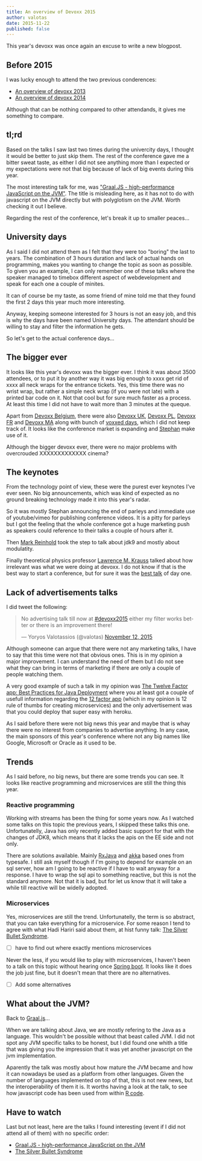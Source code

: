 ```yaml
---
title: An overview of Devoxx 2015
author: valotas
date: 2015-11-22
published: false
---
```


This year's devoxx was once again an excuse to write a new blogpost.

## Before 2015
I was lucky enough to attend the two previous conderences:

- [An overview of devoxx 2013](/an-overview-of-devoxx-2013/)
- [An overview of devoxx 2014](/devoxx-2014/)

Although that can be nothing compared to other attendands, it gives me something to compare.

## tl;rd

Based on the talks I saw last two times during the univercity days, I thought it would be better to just skip them. The rest of the conference gave me a bitter sweat taste, as either I did not see anything more than I expected or my expectations were not that big because of lack of big events during this year. 

The most interesting talk for me, was ["Graal.JS - high-performance JavaScript on the JVM"][graal-js]. The title is misleading here, as it has not to do with javascript on the JVM directly but with polyglotism on the JVM. Worth checking it out I believe.

Regarding the rest of the conference, let's break it up to smaller peaces...

## University days

As I said I did not attend them as I felt that they were too "boring" the last to years. The combination of 3 hours duration and lack of actual hands on programming, makes you wanting to change the topic as soon as possible. To given you an example, I can only remember one of these talks where the speaker managed to timebox different aspect of webdevelopment and speak for each one a couple of minites.

It can of course be my taste, as some friend of mine told me that they found the first 2 days this year much more interesting.

Anyway, keeping someone interested for 3 hours is not an easy job, and this is why the days have been named University days. The attendant should be willing to stay and filter the information he gets.

So let's get to the actual conference days...

## The bigger ever

It looks like this year's devoxx was the bigger ever. I think it was about 3500 attendees, or to put it by another way it was big enough to xxxx get rid of xxxx all neck wraps for the entrance tickets. Yes, this time there was no wrist wrap, but rather a simple neck wrap (if you were not late) with a printed bar code on it. Not that cool but for sure much faster as a process. At least this time I did not have to wait more than 3 minutes at the queque.

Apart from [Devoxx Belgium](http://www.devoxx.be/), there were also [Devoxx UK](http://www.devoxx.co.uk/), [Devoxx PL](http://www.devoxx.pl/), [Devoxx FR](http://www.devoxx.fr/) and [Devoxx MA](http://www.devoxx.ma/) along with bunch of [voxxed days](https://voxxeddays.com/), which I did not keep track of. It looks like the conference market is expanding and [Stephan](https://twitter.com/Stephan007) make use of it.

Although the bigger devoxx ever, there were no major problems with overcrouded XXXXXXXXXXXXX cinema?

## The keynotes

From the technology point of view, these were the purest ever keynotes I've ever seen. No big announcements, which was kind of expected as no ground breaking technology made it into this year's radar.

So it was mostly Stephan announcing the end of parleys and immediate use of youtube/vimeo for publishing conference videos. It is a pitty for parleys but I got the feeling that the  whole conference got a huge marketing push as speakers could reference to their talks a couple of hours after it.

Then [Mark Reinhold](http://mreinhold.org/) took the step to talk about jdk9 and mostly about modulatity.

Finally theoretical physics professor [Lawrence M. Krauss](https://twitter.com/LKrauss1) talked about how irrelevant was what we were doing at devoxx. I do not know if that is the best way to start a conference, but for sure it was the [best talk](https://www.youtube.com/watch?v=T-Kf2dR_SrQ) of day one.


## Lack of advertisements talks

I did tweet the following:

<blockquote class="twitter-tweet" lang="en"><p lang="en" dir="ltr">No advertising talk till now at <a href="https://twitter.com/hashtag/devoxx2015?src=hash">#devoxx2015</a> either my filter works better or there is an improvement there!</p>&mdash; Yoryos Valotassios (@valotas) <a href="https://twitter.com/valotas/status/664743040448376832">November 12, 2015</a></blockquote>
<script async src="//platform.twitter.com/widgets.js" charset="utf-8"></script>

Although someone can argue that there were not any marketing talks, I have to say that this time were not that obvious ones. This is in my opinion a major improvement. I can understand the need of them but I do not see what they can bring in terms of marketing if there are only a couple of people watching them.

A very good example of such a talk in my opinion was [The Twelve Factor app: Best Practices for Java Deployment](https://www.youtube.com/watch?v=94PxlbuizCU) where you at least got a couple of usefull information regarding the [12 factor app](http://12factor.net/) (which in my opinion is 12 rule of thumbs for creating microservices) and the only advertisement was that you could deploy that super easy with heroku.

As I said before there were not big news this year and maybe that is whay there were no interest from companies to advertise anything. In any case, the main sponsors of this year's conference where not any big names like Google, Microsoft or Oracle as it used to be.

## Trends

As I said before, no big news, but there are some trends you can see. It looks like reactive programming and microservices are still the thing this year.

### Reactive programming

Working with streams has been the thing for some years now. As I watched some talks on this topic the previous years, I skipped these talks this one. Unfortunatelly, Java has only recently added basic support for that with the changes of JDK8, which means that it lacks the apis on the EE side and not only. 

There are solutions available. Mainly [RxJava](https://github.com/ReactiveX/RxJava) and [akka](http://akka.io/) based ones from typesafe. I still ask myself though if I'm going to depend for example on an sql server, how am I going to be reactive if I have to wait anyway for a response. I have to wrap the sql api to something reactive, but this is not the standard anymore. Not that it is bad, but for let us know that it will take a while till reactive will be widelly adopted.

### Microservices

Yes, microservices are still the trend. Unfortunatelly, the term is so abstract, that you can take everything for a microservice. For some reason I tend to agree with what Hadi Hariri said about them, at hist funny talk: [The Silver Bullet Syndrome][silver-bullet].

- [ ] have to find out where exactly mentions microservices 

Never the less, if you  would like to play with microservices, I haven't been to a talk on this topic without hearing once [Spring boot](http://projects.spring.io/spring-boot/). It looks like it does the job just fine, but it doesn't mean that there are no alternatives.

- [ ] Add some alternatives

## What about the JVM?

Back to [Graal.js][graal-js]...

When we are talking about Java, we are mostly refering to the Java as a language. This wouldn't be possible without that beast called JVM. I did not spot any JVM specific talks to be honest, but I did found one whith a title that was giving you the impression that it was yet another javascript on the jvm implementation.

Aparently the talk was mostly about how mature the JVM became and how it can nowadays be used as a platform from other languages. Given the number of languages implemented on top of that, this is not new news, but the interoperability of them it is. It worths having a look at the talk, to see how javascript code has been used from within [R code](https://www.r-project.org/).

## Have to watch

Last but not least, here are the talks I found interesting (event if I did not attend all of them) with no specific order:

- [Graal.JS - high-performance JavaScript on the JVM][graal-js]
- [The Silver Bullet Syndrome][silver-bullet]

[graal-js]: https://www.youtube.com/watch?v=OUo3BFMwQFo
[silver-bullet]: https://www.youtube.com/watch?v=3wyd6J3yjcs
